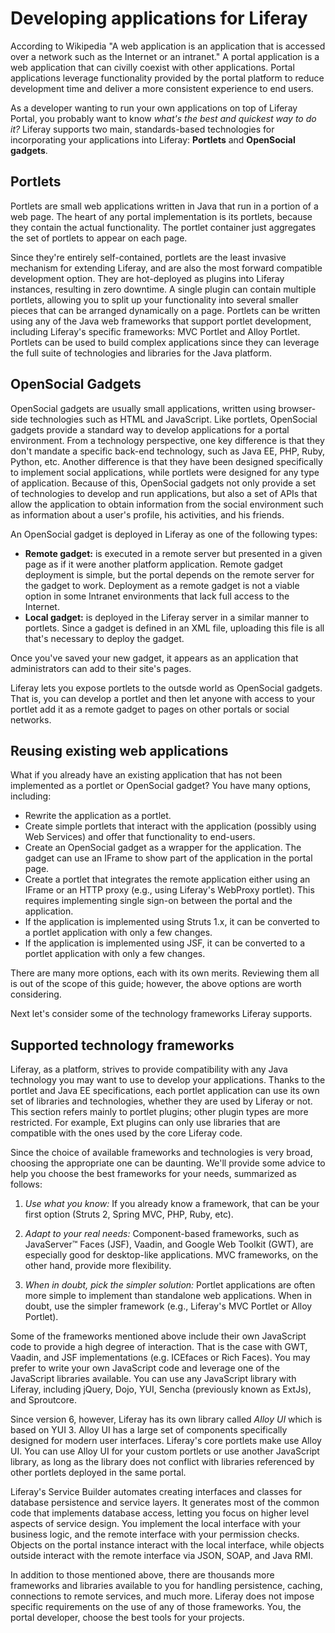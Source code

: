 # Developing applications for Liferay [](id=developing-applications-for-liferay)

According to Wikipedia "A web application is an application that is accessed
over a network such as the Internet or an intranet." A portal application is a
web application that can civilly coexist with other applications. Portal
applications leverage functionality provided by the portal platform to reduce
development time and deliver a more consistent experience to end users. 

As a developer wanting to run your own applications on top of Liferay Portal,
you probably want to know *what's the best and quickest way to do it?* Liferay
supports two main, standards-based technologies for incorporating your
applications into Liferay: **Portlets** and **OpenSocial gadgets**. 

## Portlets [](id=portlets)

Portlets are small web applications written in Java that run in a portion of a
web page. The heart of any portal implementation is its portlets, because they
contain the actual functionality. The portlet container just aggregates the set 
of portlets to appear on each page. 

Since they're entirely self-contained, portlets are the least invasive mechanism
for extending Liferay, and are also the most forward compatible development
option. They are hot-deployed as plugins into Liferay instances, resulting in
zero downtime. A single plugin can contain multiple portlets, allowing you to
split up your functionality into several smaller pieces that can be arranged
dynamically on a page. Portlets can be written using any of the Java web
frameworks that support portlet development, including Liferay's specific
frameworks: MVC Portlet and Alloy Portlet. Portlets can be used to build complex
applications since they can leverage the full suite of technologies and
libraries for the Java platform.

## OpenSocial Gadgets [](id=opensocial-gadgets)

OpenSocial gadgets are usually small applications, written using browser-side
technologies such as HTML and JavaScript. Like portlets, OpenSocial gadgets
provide a standard way to develop applications for a portal environment. From a
technology perspective, one key difference is that they don't mandate a specific
back-end technology, such as Java EE, PHP, Ruby, Python, etc. Another difference
is that they have been designed specifically to implement social applications,
while portlets were designed for any type of application. Because of this,
OpenSocial gadgets not only provide a set of technologies to develop and run
applications, but also a set of APIs that allow the application to obtain
information from the social environment such as information about a user's
profile, his activities, and his friends. 

An OpenSocial gadget is deployed in Liferay as one of the following types: 

- **Remote gadget:** is executed in a remote server but presented in a given
  page as if it were another platform application. Remote gadget deployment is
  simple, but the portal depends on the remote server for the gadget to work.
  Deployment as a remote gadget is not a viable option in some Intranet
  environments that lack full access to the Internet.
- **Local gadget:** is deployed in the Liferay server in a similar manner to
  portlets. Since a gadget is defined in an XML file, uploading this file is all
  that's necessary to deploy the gadget.

Once you've saved your new gadget, it appears as an application that
administrators can add to their site's pages. 

Liferay lets you expose portlets to the outsde world as OpenSocial gadgets. That
is, you can develop a portlet and then let anyone with access to your portlet
add it as a remote gadget to pages on other portals or social networks. 

## Reusing existing web applications [](id=reusing-existing-web-applications)

What if you already have an existing application that has not been implemented
as a portlet or OpenSocial gadget? You have many options, including:

- Rewrite the application as a portlet. 
- Create simple portlets that interact with the application (possibly using Web
  Services) and offer that functionality to end-users. 
- Create an OpenSocial gadget as a wrapper for the application. The gadget can
  use an IFrame to show part of the application in the portal page. 
- Create a portlet that integrates the remote application either using an IFrame
  or an HTTP proxy (e.g., using Liferay's WebProxy portlet). This requires
  implementing single sign-on between the portal and the application. 
- If the application is implemented using Struts 1.x, it can be converted to a
  portlet application with only a few changes. 
- If the application is implemented using JSF, it can be converted to a portlet
  application with only a few changes. 

There are many more options, each with its own merits. Reviewing them all is out
of the scope of this guide; however, the above options are worth considering. 

Next let's consider some of the technology frameworks Liferay supports. 

## Supported technology frameworks [](id=supported-technology-frameworks)

Liferay, as a platform, strives to provide compatibility with any Java
technology you may want to use to develop your applications. Thanks to the
portlet and Java EE specifications, each portlet application can use its own
set of libraries and technologies, whether they are used by Liferay or not. This
section refers mainly to portlet plugins; other plugin types are more
restricted. For example, Ext plugins can only use libraries that are compatible
with the ones used by the core Liferay code. 

Since the choice of available frameworks and technologies is very broad,
choosing the appropriate one can be daunting. We'll provide some advice to help
you choose the best frameworks for your needs, summarized as follows:

1.  *Use what you know:* If you already know a framework, that can be your
    first option (Struts 2, Spring MVC, PHP, Ruby, etc). 

2.  *Adapt to your real needs:* Component-based frameworks, such as
    JavaServer&trade; Faces (JSF), Vaadin, and Google Web Toolkit (GWT), are
    especially good for desktop-like applications. MVC frameworks, on the other
    hand, provide more flexibility. 

3.  *When in doubt, pick the simpler solution:* Portlet applications are often
    more simple to implement than standalone web applications. When in
    doubt, use the simpler framework (e.g., Liferay's MVC Portlet or Alloy
    Portlet).  

Some of the frameworks mentioned above include their own JavaScript code to
provide a high degree of interaction. That is the case with GWT, Vaadin,
and JSF implementations (e.g. ICEfaces or Rich Faces). You may prefer to write
your own JavaScript code and leverage one of the JavaScript libraries available.
You can use any JavaScript library with Liferay, including jQuery, Dojo, YUI,
Sencha (previously known as ExtJs), and Sproutcore. 

Since version 6, however, Liferay has its own library called *Alloy UI* which is
based on YUI 3. Alloy UI has a large set of components specifically designed for
modern user interfaces. Liferay's core portlets make use Alloy UI. You can use
Alloy UI for your custom portlets or use another JavaScript library, as long as
the library does not conflict with libraries referenced by other portlets
deployed in the same portal. 

Liferay's Service Builder automates creating interfaces and classes for
database persistence and service layers. It generates most of the common code
that implements database access, letting you focus on higher level aspects of
service design. You implement the local interface with your business logic, and
the remote interface with your permission checks. Objects on the portal
instance interact with the local interface, while objects outside interact with
the remote interface via JSON, SOAP, and Java RMI. 

In addition to those mentioned above, there are thousands more frameworks and
libraries available to you for handling persistence, caching, connections to
remote services, and much more. Liferay does not impose specific requirements on
the use of any of those frameworks. You, the portal developer, choose the best
tools for your projects. 
